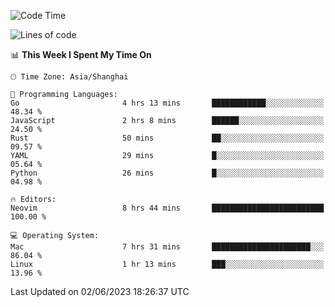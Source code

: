 <!--START_SECTION:waka-->
![Code Time](http://img.shields.io/badge/Code%20Time-1%2C379%20hrs%2042%20mins-blue)

![Lines of code](https://img.shields.io/badge/From%20Hello%20World%20I%27ve%20Written-261.4%20thousand%20lines%20of%20code-blue)

📊 **This Week I Spent My Time On** 

```text
🕑︎ Time Zone: Asia/Shanghai

💬 Programming Languages: 
Go                       4 hrs 13 mins       ████████████░░░░░░░░░░░░░   48.34 % 
JavaScript               2 hrs 8 mins        ██████░░░░░░░░░░░░░░░░░░░   24.50 % 
Rust                     50 mins             ██░░░░░░░░░░░░░░░░░░░░░░░   09.57 % 
YAML                     29 mins             █░░░░░░░░░░░░░░░░░░░░░░░░   05.64 % 
Python                   26 mins             █░░░░░░░░░░░░░░░░░░░░░░░░   04.98 % 

🔥 Editors: 
Neovim                   8 hrs 44 mins       █████████████████████████   100.00 % 

💻 Operating System: 
Mac                      7 hrs 31 mins       ██████████████████████░░░   86.04 % 
Linux                    1 hr 13 mins        ███░░░░░░░░░░░░░░░░░░░░░░   13.96 % 
```


 Last Updated on 02/06/2023 18:26:37 UTC
<!--END_SECTION:waka-->
